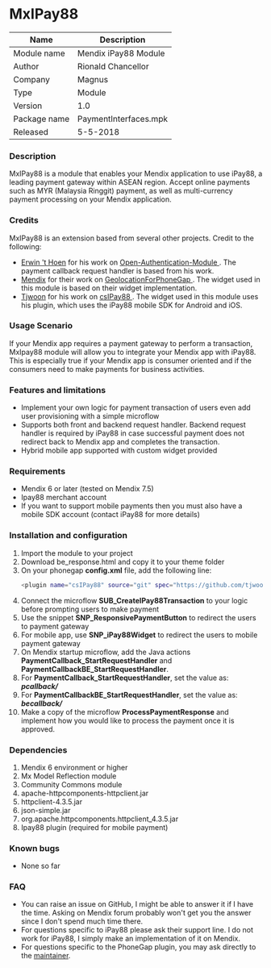 # MxIPay88

| Name 	| Description 	|
|--------------	|-----------------------	|
| Module name 	| Mendix iPay88 Module 	|
| Author 	| Rionald Chancellor 	|
| Company 	| Magnus 	|
| Type 	| Module 	|
| Version 	| 1.0 	|
| Package name 	| PaymentInterfaces.mpk 	|
| Released 	| 5-5-2018 	|

### Description
MxIPay88 is a module that enables your Mendix application to use iPay88, a leading payment gateway within ASEAN region. Accept online payments such as MYR (Malaysia Ringgit) payment, as well as multi-currency payment processing on your Mendix application.

### Credits

MxIPay88 is an extension based from several other projects. Credit to the following:
  - [Erwin 't Hoen](https://github.com/Erwin-t-Hoen)  for his work on [Open-Authentication-Module ](https://github.com/Erwin-t-Hoen/Open-Authentication-Module). The payment callback request handler is based from his work.
  - [Mendix](https://github.com/mendix)  for their work on [GeolocationForPhoneGap ](https://github.com/mendix/GeolocationForPhoneGap). The widget used in this module is based on their widget implementation.
  - [Tjwoon](https://github.com/tjwoon)  for his work on [csIPay88 ](https://github.com/tjwoon/csIPay88). The widget used in this module uses his plugin, which uses the iPay88 mobile SDK for Android and iOS.


### Usage Scenario

If your Mendix app requires a payment gateway to perform a transaction, MxIpay88 module will allow you to integrate your Mendix app with iPay88. This is especially true if your Mendix app is consumer oriented and if the consumers need to make payments for business activities.

### Features and limitations
- Implement your own logic for payment transaction of users even add user provisioning with a simple microflow
- Supports both front and backend request handler. Backend request handler is required by iPay88 in case successful payment does not redirect back to Mendix app and completes the transaction.
- Hybrid mobile app supported with custom widget provided


### Requirements
- Mendix 6 or later (tested on Mendix 7.5)
- Ipay88 merchant account
- If you want to support mobile payments then you must also have a mobile SDK account (contact iPay88 for more details)


### Installation and configuration
1. Import the module to your project
2. Download be_response.html and copy it to your theme folder
3. On your phonegap **config.xml** file, add the following line:
    ```sh
    <plugin name="csIPay88" source="git" spec="https://github.com/tjwoon/csIPay88" />
    ```
4. Connect the microflow **SUB_CreateIPay88Transaction** to your logic before prompting users to make payment
5. Use the snippet **SNP_ResponsivePaymentButton** to redirect the users to payment gateway
6. For mobile app, use **SNP_iPay88Widget** to redirect the users to mobile payment gateway
7. On Mendix startup microflow, add the Java actions **PaymentCallback_StartRequestHandler** and **PaymentCallbackBE_StartRequestHandler**. 
8. For **PaymentCallback_StartRequestHandler**, set the value as: ***pcallback/***
9. For **PaymentCallbackBE_StartRequestHandler**, set the value as: ***becallback/***
10. Make a copy of the microflow **ProcessPaymentResponse** and implement how you would like to process the payment once it is approved.

### Dependencies
1. Mendix 6 environment or higher
2. Mx Model Reflection module
3. Community Commons module
4. apache-httpcomponents-httpclient.jar
5. httpclient-4.3.5.jar
6. json-simple.jar
7. org.apache.httpcomponents.httpclient_4.3.5.jar
8. Ipay88 plugin (required for mobile payment)


### Known bugs
- None so far
### FAQ
- You can raise an issue on GitHub, I might be able to answer it if I have the time. Asking on Mendix forum probably won't get you the answer since I don't spend much time there.
- For questions specific to iPay88 please ask their support line. I do not work for iPay88, I simply make an implementation of it on Mendix.
- For questions specific to the PhoneGap plugin, you may ask directly to the [maintainer](https://github.com/tjwoon).
